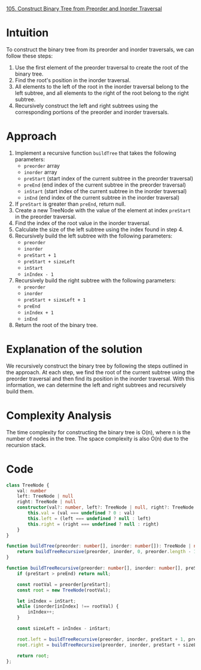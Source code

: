 [105. Construct Binary Tree from Preorder and Inorder Traversal](https://leetcode.com/problems/construct-binary-tree-from-preorder-and-inorder-traversal/)

# Intuition
To construct the binary tree from its preorder and inorder traversals, we can follow these steps:
1. Use the first element of the preorder traversal to create the root of the binary tree.
2. Find the root's position in the inorder traversal.
3. All elements to the left of the root in the inorder traversal belong to the left subtree, and all elements to the right of the root belong to the right subtree.
4. Recursively construct the left and right subtrees using the corresponding portions of the preorder and inorder traversals.

# Approach
1. Implement a recursive function `buildTree` that takes the following parameters:
   - `preorder` array
   - `inorder` array
   - `preStart` (start index of the current subtree in the preorder traversal)
   - `preEnd` (end index of the current subtree in the preorder traversal)
   - `inStart` (start index of the current subtree in the inorder traversal)
   - `inEnd` (end index of the current subtree in the inorder traversal)
2. If `preStart` is greater than `preEnd`, return null.
3. Create a new TreeNode with the value of the element at index `preStart` in the preorder traversal.
4. Find the index of the root value in the inorder traversal.
5. Calculate the size of the left subtree using the index found in step 4.
6. Recursively build the left subtree with the following parameters:
   - `preorder`
   - `inorder`
   - `preStart + 1`
   - `preStart + sizeLeft`
   - `inStart`
   - `inIndex - 1`
7. Recursively build the right subtree with the following parameters:
   - `preorder`
   - `inorder`
   - `preStart + sizeLeft + 1`
   - `preEnd`
   - `inIndex + 1`
   - `inEnd`
8. Return the root of the binary tree.

# Explanation of the solution
We recursively construct the binary tree by following the steps outlined in the approach. At each step, we find the root of the current subtree using the preorder traversal and then find its position in the inorder traversal. With this information, we can determine the left and right subtrees and recursively build them.

# Complexity Analysis
The time complexity for constructing the binary tree is O(n), where n is the number of nodes in the tree.
The space complexity is also O(n) due to the recursion stack.

# Code

```typescript
class TreeNode {
    val: number
    left: TreeNode | null
    right: TreeNode | null
    constructor(val?: number, left?: TreeNode | null, right?: TreeNode | null) {
        this.val = (val === undefined ? 0 : val)
        this.left = (left === undefined ? null : left)
        this.right = (right === undefined ? null : right)
    }
}

function buildTree(preorder: number[], inorder: number[]): TreeNode | null {
    return buildTreeRecursive(preorder, inorder, 0, preorder.length - 1, 0, inorder.length - 1);
}

function buildTreeRecursive(preorder: number[], inorder: number[], preStart: number, preEnd: number, inStart: number, inEnd: number): TreeNode | null {
    if (preStart > preEnd) return null;

    const rootVal = preorder[preStart];
    const root = new TreeNode(rootVal);

    let inIndex = inStart;
    while (inorder[inIndex] !== rootVal) {
        inIndex++;
    }

    const sizeLeft = inIndex - inStart;

    root.left = buildTreeRecursive(preorder, inorder, preStart + 1, preStart + sizeLeft, inStart, inIndex - 1);
    root.right = buildTreeRecursive(preorder, inorder, preStart + sizeLeft + 1, preEnd, inIndex + 1, inEnd);

    return root;
};

```
